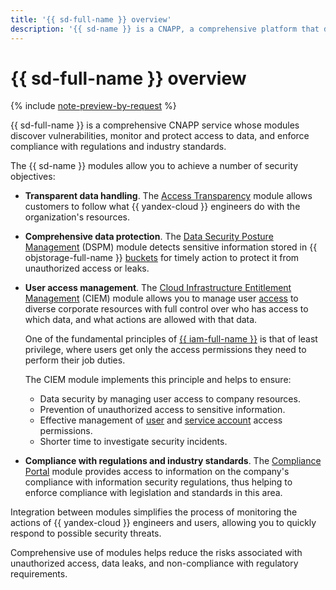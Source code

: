 ```yaml
---
title: '{{ sd-full-name }} overview'
description: '{{ sd-name }} is a CNAPP, a comprehensive platform that discovers vulnerabilities, monitors and protects access to data, and enforces compliance with regulations and industry standards.'
---
```


# {{ sd-full-name }} overview

{% include [note-preview-by-request](../../_includes/note-preview-by-request.md) %}

{{ sd-full-name }} is a comprehensive CNAPP service whose modules discover vulnerabilities, monitor and protect access to data, and enforce compliance with regulations and industry standards.

The {{ sd-name }} modules allow you to achieve a number of security objectives:

* **Transparent data handling**. The [Access Transparency](./access-transparency.md) module allows customers to follow what {{ yandex-cloud }} engineers do with the organization's resources.

* **Comprehensive data protection**. The [Data Security Posture Management](./dspm.md) (DSPM) module detects sensitive information stored in {{ objstorage-full-name }} [buckets](../../storage/concepts/bucket.md) for timely action to protect it from unauthorized access or leaks.

* **User access management**. The [Cloud Infrastructure Entitlement Management](./ciem.md) (CIEM) module allows you to manage user [access](../../iam/concepts/access-control/index.md) to diverse corporate resources with full control over who has access to which data, and what actions are allowed with that data.

    One of the fundamental principles of [{{ iam-full-name }}](../../iam/index.yaml) is that of least privilege, where users get only the access permissions they need to perform their job duties.

    The CIEM module implements this principle and helps to ensure:

    * Data security by managing user access to company resources.
    * Prevention of unauthorized access to sensitive information.
    * Effective management of [user](../../overview/roles-and-resources.md#users) and [service account](../../iam/concepts/users/service-accounts.md) access permissions.
    * Shorter time to investigate security incidents.

* **Compliance with regulations and industry standards**. The [Compliance Portal](./compliance.md) module provides access to information on the company's compliance with information security regulations, thus helping to enforce compliance with legislation and standards in this area.

Integration between modules simplifies the process of monitoring the actions of {{ yandex-cloud }} engineers and users, allowing you to quickly respond to possible security threats.

Comprehensive use of modules helps reduce the risks associated with unauthorized access, data leaks, and non-compliance with regulatory requirements.